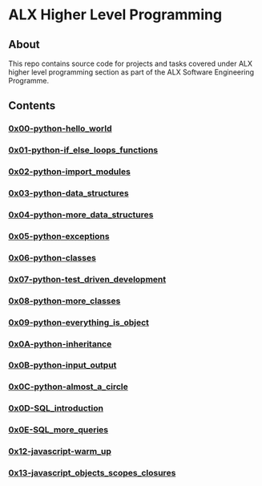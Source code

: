 # ALX Higher Level Programming
## About

This repo contains source code for projects and tasks covered under ALX higher level programming section as part of the ALX Software Engineering Programme.

## Contents

### [0x00-python-hello_world](https://github.com/j88moja-code/alx-higher_level_programming/tree/main/0x00-python-hello_world)
### [0x01-python-if_else_loops_functions](https://github.com/j88moja-code/alx-higher_level_programming/tree/main/0x01-python-if_else_loops_functions)
### [0x02-python-import_modules](https://github.com/j88moja-code/alx-higher_level_programming/tree/main/0x02-python-import_modules)
### [0x03-python-data_structures](https://github.com/j88moja-code/alx-higher_level_programming/tree/main/0x03-python-data_structures)
### [0x04-python-more_data_structures](https://github.com/j88moja-code/alx-higher_level_programming/tree/main/0x04-python-more_data_structures)
### [0x05-python-exceptions](https://github.com/j88moja-code/alx-higher_level_programming/tree/main/0x05-python-exceptions)
### [0x06-python-classes](https://github.com/j88moja-code/alx-higher_level_programming/tree/main/0x06-python-classes)
### [0x07-python-test_driven_development](https://github.com/j88moja-code/alx-higher_level_programming/tree/main/0x07-python-test_driven_development)
### [0x08-python-more_classes](https://github.com/j88moja-code/alx-higher_level_programming/tree/main/0x08-python-more_classes)
### [0x09-python-everything_is_object](https://github.com/j88moja-code/alx-higher_level_programming/tree/main/0x09-python-everything_is_object)
### [0x0A-python-inheritance](https://github.com/j88moja-code/alx-higher_level_programming/tree/main/0x0A-python-inheritance)
### [0x0B-python-input_output](https://github.com/j88moja-code/alx-higher_level_programming/tree/main/0x0B-python-input_output)
### [0x0C-python-almost_a_circle](https://github.com/j88moja-code/alx-higher_level_programming/tree/main/0x0C-python-almost_a_circle)
### [0x0D-SQL_introduction](https://github.com/j88moja-code/alx-higher_level_programming/tree/main/0x0D-SQL_introduction)
### [0x0E-SQL_more_queries](https://github.com/j88moja-code/alx-higher_level_programming/tree/main/0x0E-SQL_more_queries)
### [0x12-javascript-warm_up](https://github.com/j88moja-code/alx-higher_level_programming/tree/main/0x12-javascript-warm_up)
### [0x13-javascript_objects_scopes_closures](https://github.com/j88moja-code/alx-higher_level_programming/tree/main/0x13-javascript_objects_scopes_closures)
